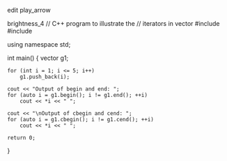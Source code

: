 
edit
play_arrow

brightness_4
// C++ program to illustrate the 
// iterators in vector 
#include <iostream> 
#include <vector> 
  
using namespace std; 
  
int main() 
{ 
    vector<int> g1; 
  
    for (int i = 1; i <= 5; i++) 
        g1.push_back(i); 
  
    cout << "Output of begin and end: "; 
    for (auto i = g1.begin(); i != g1.end(); ++i) 
        cout << *i << " "; 
  
    cout << "\nOutput of cbegin and cend: "; 
    for (auto i = g1.cbegin(); i != g1.cend(); ++i) 
        cout << *i << " "; 
 
    return 0; 
} 
